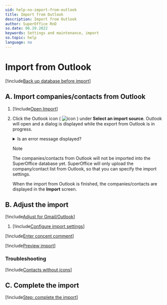 ```yaml
---
uid: help-no-import-from-outlook
title: Import from Outlook
description: Import from Outlook
author: SuperOffice RnD
so.date: 06.29.2022
keywords: Settings and maintenance, import
so.topic: help
language: no
---
```


# Import from Outlook

[!include[Back up database before import](includes/caution-backup-before-import.md)]

## A. Import companies/contacts from Outlook

1. [!include[Open Import](includes/open-import.md)]

2. Click the Outlook icon ( ![icon][img2] ) under **Select an import source**. Outlook will open and a dialog is displayed while the export from Outlook is in progress.

    <details><summary>Is an error message displayed?</summary>

    You must install and configure SuperOffice WebTools to import companies from Outlook. In SuperOffice CRM, go to **File** > **Download** > **SuperOffice WebTools**. Contact user support if you experience problems.
    </details>

    > [!NOTE]
    > The companies/contacts from Outlook will not be imported into the SuperOffice database yet. SuperOffice will only upload the company/contact list from Outlook, so that you can specify the import settings.

    When the import from Outlook is finished, the companies/contacts are displayed in the **Import** screen.

## B. Adjust the import

[!include[Adjust for Gmail/Outlook](includes/adjust-email-only.md)]

1. [!include[Configure import settings](includes/configure-import-settings.md)]

[!include[Enter concent comment](includes/step-concent-comment.md)]

[!include[Preview import](includes/step-preview-import.md)]

### Troubleshooting

[!include[Contacts without icons](includes/troubleshoot-import.md)]

## C. Complete the import

[!include[Step: complete the import](includes/import-complete.md)]

<!-- Referenced links -->

<!-- Referenced images -->
[img2]: ../../../../media/icons/admin/import-outlook-small.bmp

